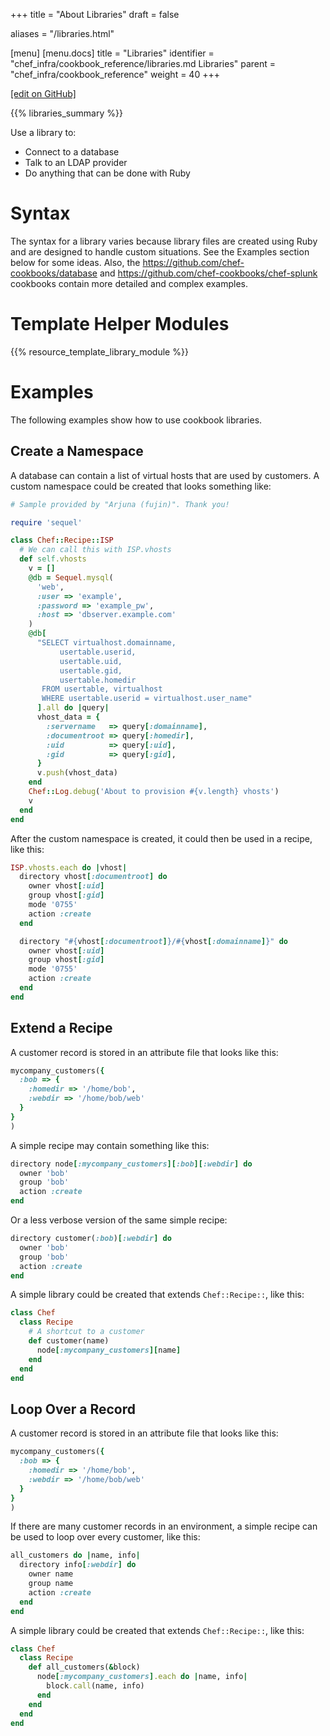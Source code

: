 +++
title = "About Libraries"
draft = false

aliases = "/libraries.html"

[menu]
  [menu.docs]
    title = "Libraries"
    identifier = "chef_infra/cookbook_reference/libraries.md Libraries"
    parent = "chef_infra/cookbook_reference"
    weight = 40
+++    

[\[edit on
GitHub\]](https://github.com/chef/chef-web-docs/blob/master/chef_master/source/libraries.rst)

{{% libraries_summary %}}

Use a library to:

-   Connect to a database
-   Talk to an LDAP provider
-   Do anything that can be done with Ruby

Syntax
======

The syntax for a library varies because library files are created using
Ruby and are designed to handle custom situations. See the Examples
section below for some ideas. Also, the
<https://github.com/chef-cookbooks/database> and
<https://github.com/chef-cookbooks/chef-splunk> cookbooks contain more
detailed and complex examples.

Template Helper Modules
=======================

{{% resource_template_library_module %}}

Examples
========

The following examples show how to use cookbook libraries.

Create a Namespace
------------------

A database can contain a list of virtual hosts that are used by
customers. A custom namespace could be created that looks something
like:

``` ruby
# Sample provided by "Arjuna (fujin)". Thank you!

require 'sequel'

class Chef::Recipe::ISP
  # We can call this with ISP.vhosts
  def self.vhosts
    v = []
    @db = Sequel.mysql(
      'web',
      :user => 'example',
      :password => 'example_pw',
      :host => 'dbserver.example.com'
    )
    @db[
      "SELECT virtualhost.domainname,
           usertable.userid,
           usertable.uid,
           usertable.gid,
           usertable.homedir
       FROM usertable, virtualhost
       WHERE usertable.userid = virtualhost.user_name"
      ].all do |query|
      vhost_data = {
        :servername   => query[:domainname],
        :documentroot => query[:homedir],
        :uid          => query[:uid],
        :gid          => query[:gid],
      }
      v.push(vhost_data)
    end
    Chef::Log.debug('About to provision #{v.length} vhosts')
    v
  end
end
```

After the custom namespace is created, it could then be used in a
recipe, like this:

``` ruby
ISP.vhosts.each do |vhost|
  directory vhost[:documentroot] do
    owner vhost[:uid]
    group vhost[:gid]
    mode '0755'
    action :create
  end

  directory "#{vhost[:documentroot]}/#{vhost[:domainname]}" do
    owner vhost[:uid]
    group vhost[:gid]
    mode '0755'
    action :create
  end
end
```

Extend a Recipe
---------------

A customer record is stored in an attribute file that looks like this:

``` ruby
mycompany_customers({
  :bob => {
    :homedir => '/home/bob',
    :webdir => '/home/bob/web'
  }
}
)
```

A simple recipe may contain something like this:

``` ruby
directory node[:mycompany_customers][:bob][:webdir] do
  owner 'bob'
  group 'bob'
  action :create
end
```

Or a less verbose version of the same simple recipe:

``` ruby
directory customer(:bob)[:webdir] do
  owner 'bob'
  group 'bob'
  action :create
end
```

A simple library could be created that extends `Chef::Recipe::`, like
this:

``` ruby
class Chef
  class Recipe
    # A shortcut to a customer
    def customer(name)
      node[:mycompany_customers][name]
    end
  end
end
```

Loop Over a Record
------------------

A customer record is stored in an attribute file that looks like this:

``` ruby
mycompany_customers({
  :bob => {
    :homedir => '/home/bob',
    :webdir => '/home/bob/web'
  }
}
)
```

If there are many customer records in an environment, a simple recipe
can be used to loop over every customer, like this:

``` ruby
all_customers do |name, info|
  directory info[:webdir] do
    owner name
    group name
    action :create
  end
end
```

A simple library could be created that extends `Chef::Recipe::`, like
this:

``` ruby
class Chef
  class Recipe
    def all_customers(&block)
      node[:mycompany_customers].each do |name, info|
        block.call(name, info)
      end
    end
  end
end
```
